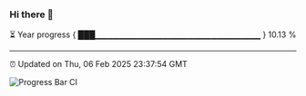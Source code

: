 ### Hi there 👋

⏳ Year progress { ███▁▁▁▁▁▁▁▁▁▁▁▁▁▁▁▁▁▁▁▁▁▁▁▁▁▁▁ } 10.13 %

---

⏰ Updated on Thu, 06 Feb 2025 23:37:54 GMT

![Progress Bar CI](https://github.com/IshwaranRudhara/GIT-ACTION/workflows/Progress%20Bar%20CI/badge.svg)
